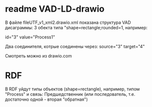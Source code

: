 # readme VAD-LD-drawio
В файле fileUTF_v1_xml2.drawio.xml показана структура VAD дисаграммы: 3 обекта типа "shape=rectangle;rounded=1, например:

id="3" value="Process1" 

Два соединителя, котрые соединены через: source="3" target="4"

Смотреть можно из drawio.com

# RDF
В RDF уйдут типы объектов (shape=rectangle), например, типом "Process" и связь: Предшедственник (или последователь, т.е. достаточно одной - вторая "обратная")
